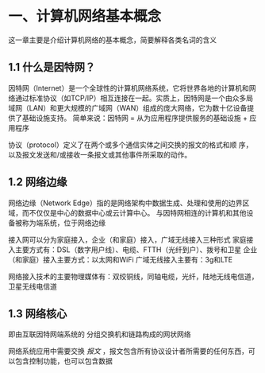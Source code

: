 # 一、计算机网络基本概念

这一章主要是介绍计算机网络的基本概念，简要解释各类名词的含义

## 1.1 什么是因特网？

因特网（Internet）是一个全球性的计算机网络系统，它将世界各地的计算机和网络通过标准协议（如TCP/IP）相互连接在一起。实质上，因特网是一个由众多局域网（LAN）和更大规模的广域网（WAN）组成的庞大网络，它为数十亿设备提供了基础设施支持。
简单来说：因特网 = 从为应用程序提供服务的基础设施 + 应用程序

协议（protocol）定义了在两个或多个通信实体之间交换的报文的格式和顺 序，以及报文发送和/或接收一条报文或其他事件所采取的动作。

## 1.2 网络边缘

网络边缘（Network Edge）指的是网络架构中数据生成、处理和使用的边界区域，而不仅仅是中心的数据中心或云计算中心。
与因特网相连的计算机和其他设备被称为端系统，位于网络边缘

接入网可以分为家庭接入，企业（和家庭）接入，广域无线接入三种形式
家庭接入主要方式有：DSL（数字用户线）、电缆、FTTH（光纤到户）、拨号和卫星
企业（和家庭）接入主要方式：以太网和WiFi
广域无线接入主要有：3g和LTE

网络接入技术的主要物理媒体有：双绞铜线，同轴电缆，光纤，陆地无线电信道，卫星无线电信道

## 1.3 网络核心

即由互联因特网端系统的 分组交换机和链路构成的网状网络

网络系统应用中需要交换 *报文* ，报文包含所有协议设计者所需要的任何东西，可以包含控制功能，也可以包含数据

